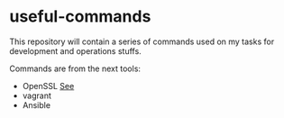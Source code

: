 # useful-commands

This repository will contain a series of commands used on my tasks for development and operations stuffs.

Commands are from the next tools:

* OpenSSL [See](openssl_commands.md)
* vagrant
* Ansible
